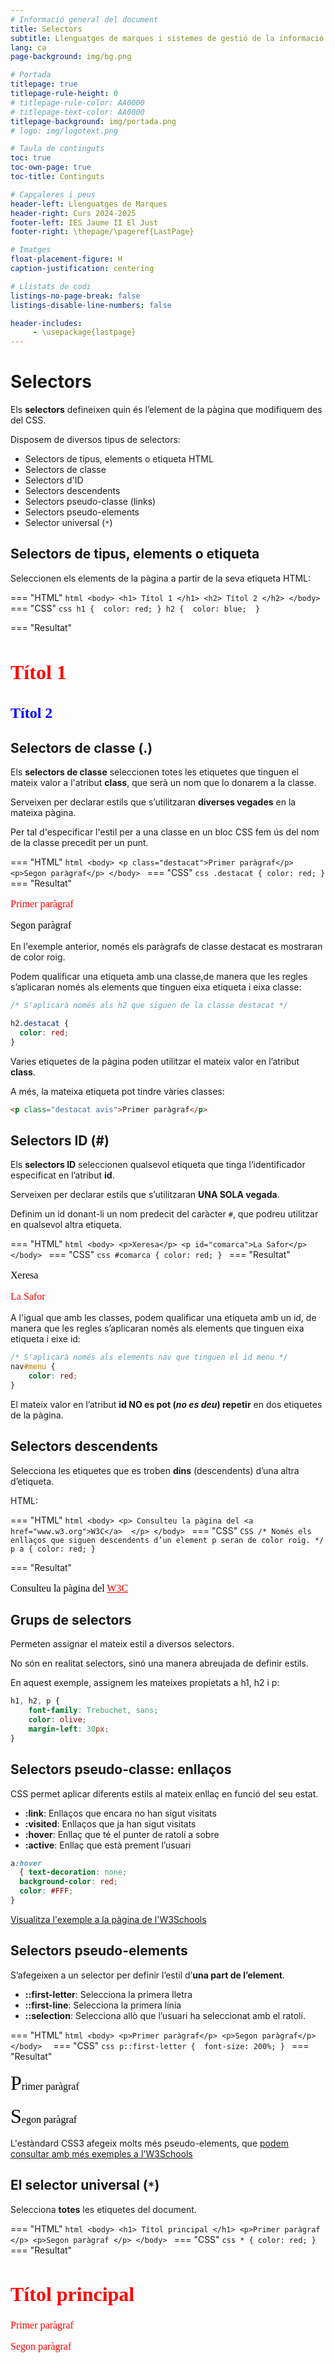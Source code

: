 ```yaml
---
# Informació general del document
title: Selectors
subtitle: Llenguatges de marques i sistemes de gestió de la informació (LMSGI)
lang: ca
page-background: img/bg.png

# Portada
titlepage: true
titlepage-rule-height: 0
# titlepage-rule-color: AA0000
# titlepage-text-color: AA0000
titlepage-background: img/portada.png
# logo: img/logotext.png

# Taula de continguts
toc: true
toc-own-page: true
toc-title: Continguts

# Capçaleres i peus
header-left: Llenguatges de Marques
header-right: Curs 2024-2025
footer-left: IES Jaume II El Just
footer-right: \thepage/\pageref{LastPage}

# Imatges
float-placement-figure: H
caption-justification: centering

# Llistats de codi
listings-no-page-break: false
listings-disable-line-numbers: false

header-includes:
     - \usepackage{lastpage}
---
```



# Selectors

Els **selectors** defineixen quin és l’element de la pàgina que modifiquem des del CSS.

Disposem de diversos tipus de selectors:

* Selectors de tipus, elements o etiqueta HTML
* Selectors de classe
* Selectors d'ID
* Selectors descendents
* Selectors pseudo-classe (links)
* Selectors pseudo-elements
* Selector universal (`*`)

## Selectors de tipus, elements o etiqueta

Seleccionen els elements de la pàgina a partir de la seva etiqueta HTML:

=== "HTML"
    ```html
		<body>
		  <h1> Títol 1 </h1>
		  <h2> Títol 2 </h2>
		</body>
    ```
=== "CSS"
	```css
	 h1 { 
		color: red;
	} h2 { 
		color: blue; 
	}
	```
	
=== "Resultat"
    <div style="all: initial;">
	<h1 style="color:red"> Títol 1 </h1>
	<h2 style="color:blue"> Títol 2 </h2>
    </div>

## Selectors de classe (.)

Els **selectors de classe** seleccionen totes les etiquetes que tinguen el mateix valor a l'atribut **class**, que serà un nom que lo donarem a la classe.

Serveixen per declarar estils que s’utilitzaran **diverses vegades** en la mateixa pàgina.

Per tal d'especificar l'estil per a una classe en un bloc CSS fem ús del nom de la classe precedit per un punt.

=== "HTML"
    ```html
		<body>
		<p class="destacat">Primer paràgraf</p>
		<p>Segon paràgraf</p>
		</body>
    ```
=== "CSS"
	```css
	.destacat { color: red; }
	```
=== "Resultat"
    <div style="all: initial;">
	<p style="color:red">Primer paràgraf</p>
	<p>Segon paràgraf</p>
    </div>

En l'exemple anterior, només els paràgrafs de classe destacat es mostraran de color roig.

Podem qualificar una etiqueta amb una classe,de manera que les regles s’aplicaran només als elements que tinguen eixa etiqueta i eixa classe:

```css
/* S'aplicarà només als h2 que siguen de la classe destacat */

h2.destacat { 
  color: red; 
} 
```

Varies etiquetes de la pàgina poden utilitzar el mateix valor en l’atribut **class**.

A més, la mateixa etiqueta pot tindre vàries classes:

```html
<p class="destacat avis">Primer paràgraf</p>
```

## Selectors ID (#)

Els **selectors ID** seleccionen qualsevol etiqueta que tinga l’identificador especificat en l’atribut **id**.

Serveixen per declarar estils que s’utilitzaran **UNA SOLA vegada**.

Definim un id donant-li un nom predecit del caràcter `#`, que podreu utilitzar en qualsevol altra etiqueta.

=== "HTML"
    ```html
		<body>
		<p>Xeresa</p>
		<p id="comarca">La Safor</p>
		</body>
    ```
=== "CSS"
	```css
	#comarca { color: red; }
	```
=== "Resultat"
    <div style="all: initial;">
	<p>Xeresa</p>
	<p style="color:red">La Safor</p>
    </div>

A l'igual que amb les classes, podem qualificar una etiqueta amb un id, de manera que les regles s’aplicaran només als elements que tinguen eixa etiqueta i eixe id:

```css
/* S'aplicarà només als elements nav que tinguen el id menu */
nav#menu { 
	color: red; 
} 
```

El mateix valor en l’atribut **id NO es pot (*no es deu*) repetir** en dos etiquetes de la pàgina.

## Selectors descendents
	
Selecciona les etiquetes que es troben **dins** (descendents) d’una altra d’etiqueta.

HTML:


=== "HTML"
    ```html
		<body>
		<p>
		  Consulteu la pàgina del <a href="www.w3.org">W3C</a> 
		</p>
		</body>
    ```
=== "CSS"
	```CSS
	/* Només els enllaços que siguen descendents d’un element p seran de color roig. */
	p a { color: red; }
	```

=== "Resultat"
    <div style="all: initial;">
	<p>Consulteu la pàgina del <a style="color:red" href="www.w3.org">W3C</a></p>
    </div>

## Grups de selectors

Permeten assignar el mateix estil a diversos selectors.

No són en realitat selectors, sinó una manera abreujada de definir estils.

En aquest exemple, assignem les mateixes propietats a h1, h2 i p:

```css
h1, h2, p {
    font-family: Trebuchet, sans;
	color: olive;
	margin-left: 30px;
}
```

## Selectors pseudo-classe: enllaços

CSS permet aplicar diferents estils al mateix enllaç en funció del seu estat.

* **:link**: Enllaços que encara no han sigut visitats
* **:visited**: Enllaços que ja han sigut visitats
* **:hover**: Enllaç que té el punter de ratolí a sobre
* **:active**: Enllaç que està prement l’usuari 

```css
a:hover 
  { text-decoration: none;
  background-color: red;
  color: #FFF;
}
```

[Visualitza l'exemple a la pàgina de l'W3Schools](https://www.w3schools.com/cssref/tryit.asp?filename=trycss_sel_hover)

## Selectors pseudo-elements

S’afegeixen a un selector per definir l’estil d’**una part de l’element**.

* **::first-letter**: Selecciona la primera lletra
* **::first-line**: Selecciona la primera línia
* **::selection**: Selecciona allò que l’usuari ha seleccionat amb el ratolí.

=== "HTML"
    ```html
		<body>
		<p>Primer paràgraf</p>
		<p>Segon paràgraf</p>
		</body> 
    ```
=== "CSS"
	```css
	p::first-letter { 
		font-size: 200%;
	}
	```
=== "Resultat"
    <div style="all: initial;">
	<style>
	p.exemple::first-letter { 
		font-size: 200%;
	}
	</style>
	<p class="exemple">Primer paràgraf</p>
	<p class="exemple">Segon paràgraf</p>
    </div>

L'estàndard CSS3 afegeix molts més pseudo-elements, que [podem consultar amb més exemples a l'W3Schools](http://www.w3schools.com/css/css_pseudo_elements.asp)

## El selector universal (`*`)

Selecciona **totes** les etiquetes del document.

=== "HTML"
    ```html
		<body>
		 <h1> Títol principal </h1>
		 <p>Primer paràgraf </p>
		 <p>Segon paràgraf </p>
		</body>
    ```
=== "CSS"
	```css
	* {
  	  color: red;
	}
	```
=== "Resultat"
    <div style="all: initial;">
	<h1 style="color:red">Títol principal</h1>
	<p style="color:red">Primer paràgraf </p>
	<p style="color:red">Segon paràgraf </p>
    </div>
